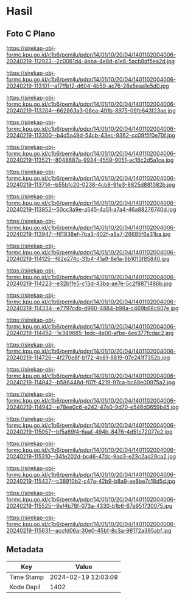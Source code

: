 # Hasil

## Foto C Plano

https://sirekap-obj-formc.kpu.go.id/c1b6/pemilu/pdpr/14/01/10/20/04/1401102004006-20240219-112923--2c0061d4-4eba-4e8d-a1e6-5acb8df5ea2d.jpg

https://sirekap-obj-formc.kpu.go.id/c1b6/pemilu/pdpr/14/01/10/20/04/1401102004006-20240219-113101--af7ffb12-d604-4b59-ac76-28e5eaa1e5d0.jpg

https://sirekap-obj-formc.kpu.go.id/c1b6/pemilu/pdpr/14/01/10/20/04/1401102004006-20240219-113204--662863a3-06ea-491b-8975-09fe643f23ae.jpg

https://sirekap-obj-formc.kpu.go.id/c1b6/pemilu/pdpr/14/01/10/20/04/1401102004006-20240219-113300--b4d5a49d-54cb-43ec-9362-cc09f5f0e70f.jpg

https://sirekap-obj-formc.kpu.go.id/c1b6/pemilu/pdpr/14/01/10/20/04/1401102004006-20240219-113521--8048887a-9934-4559-9051-ac16c2d5a1ce.jpg

https://sirekap-obj-formc.kpu.go.id/c1b6/pemilu/pdpr/14/01/10/20/04/1401102004006-20240219-113714--b55bfc20-0238-4cb8-91e3-8825d881082b.jpg

https://sirekap-obj-formc.kpu.go.id/c1b6/pemilu/pdpr/14/01/10/20/04/1401102004006-20240219-113852--50cc3a9e-a545-4a51-a7a4-46a88276740d.jpg

https://sirekap-obj-formc.kpu.go.id/c1b6/pemilu/pdpr/14/01/10/20/04/1401102004006-20240219-113947--f61938ef-7ba3-402f-a8a7-26685f6a31ba.jpg

https://sirekap-obj-formc.kpu.go.id/c1b6/pemilu/pdpr/14/01/10/20/04/1401102004006-20240219-114125--f62e274c-31b4-41a9-8e1a-9b1013f85840.jpg

https://sirekap-obj-formc.kpu.go.id/c1b6/pemilu/pdpr/14/01/10/20/04/1401102004006-20240219-114223--e32b1fe5-c13d-43ba-ae7e-5c2f8871486b.jpg

https://sirekap-obj-formc.kpu.go.id/c1b6/pemilu/pdpr/14/01/10/20/04/1401102004006-20240219-114334--e7797cdb-d960-4884-b98a-c469b68c807e.jpg

https://sirekap-obj-formc.kpu.go.id/c1b6/pemilu/pdpr/14/01/10/20/04/1401102004006-20240219-114452--1e349685-1edc-4e00-afbe-4ee377fcdac2.jpg

https://sirekap-obj-formc.kpu.go.id/c1b6/pemilu/pdpr/14/01/10/20/04/1401102004006-20240219-114726--4f270e8f-bf72-4e81-8819-07e241f7352b.jpg

https://sirekap-obj-formc.kpu.go.id/c1b6/pemilu/pdpr/14/01/10/20/04/1401102004006-20240219-114842--b586448d-f07f-4219-97ca-bc68e00975a2.jpg

https://sirekap-obj-formc.kpu.go.id/c1b6/pemilu/pdpr/14/01/10/20/04/1401102004006-20240219-114942--e78ee0c6-e242-47e0-9d70-e546d0659b45.jpg

https://sirekap-obj-formc.kpu.go.id/c1b6/pemilu/pdpr/14/01/10/20/04/1401102004006-20240219-115057--bf5a69f4-6aaf-494b-8476-4d51c72077e2.jpg

https://sirekap-obj-formc.kpu.go.id/c1b6/pemilu/pdpr/14/01/10/20/04/1401102004006-20240219-115310--341e202d-bc46-47dc-9ad3-e23c2ad29ca2.jpg

https://sirekap-obj-formc.kpu.go.id/c1b6/pemilu/pdpr/14/01/10/20/04/1401102004006-20240219-115427--c38910b2-c47a-42b9-b8a9-ae8be7c18d5d.jpg

https://sirekap-obj-formc.kpu.go.id/c1b6/pemilu/pdpr/14/01/10/20/04/1401102004006-20240219-115525--9ef4b78f-073a-4330-b1b6-67e951730075.jpg

https://sirekap-obj-formc.kpu.go.id/c1b6/pemilu/pdpr/14/01/10/20/04/1401102004006-20240219-115631--accfd06a-30e0-45bf-8c3a-98172a395abf.jpg


## Metadata

| Key        | Value               |
| ---------- | ------------------- |
| Time Stamp | 2024-02-19 12:03:09 |
| Kode Dapil | 1402                |



